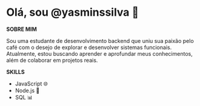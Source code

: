 # Olá, sou @yasminssilva 👋

**SOBRE MIM**

Sou uma estudante de desenvolvimento backend que uniu sua paixão pelo café com o desejo de explorar e desenvolver sistemas funcionais. Atualmente, estou buscando aprender e aprofundar meus conhecimentos, além de colaborar em projetos reais.

**SKILLS**

- JavaScript 🌐
- Node.js 🚀
- SQL 📊
